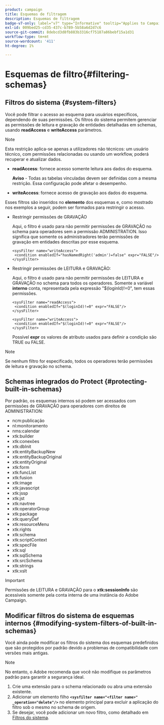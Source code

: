 ```yaml
---
product: campaign
title: Esquemas de filtragem
description: Esquemas de filtragem
badge-v7-only: label="v7" type="Informative" tooltip="Applies to Campaign Classic v7 only"
exl-id: 009bed25-cd35-437c-b789-5b58a6d2d7c6
source-git-commit: 8debcd3d8fb883b3316cf75187a86bebf15a1d31
workflow-type: tm+mt
source-wordcount: '411'
ht-degree: 1%

---
```


# Esquemas de filtro{#filtering-schemas}

## Filtros do sistema {#system-filters}

Você pode filtrar o acesso ao esquema para usuários específicos, dependendo de suas permissões. Os filtros do sistema permitem gerenciar as permissões de leitura e gravação de entidades detalhadas em schemas, usando **readAccess** e **writeAccess** parâmetros.

>[!NOTE]
>
>Esta restrição aplica-se apenas a utilizadores não técnicos: um usuário técnico, com permissões relacionadas ou usando um workflow, poderá recuperar e atualizar dados.

* **readAccess**: fornece acesso somente leitura aos dados do esquema.

   **Aviso** - Todas as tabelas vinculadas devem ser definidas com a mesma restrição. Essa configuração pode afetar o desempenho.

* **writeAccess**: fornece acesso de gravação aos dados do esquema.

Esses filtros são inseridos no **elemento** dos esquemas e, como mostrado nos exemplos a seguir, podem ser formados para restringir o acesso.

* Restringir permissões de GRAVAÇÃO

   Aqui, o filtro é usado para não permitir permissões de GRAVAÇÃO no schema para operadores sem a permissão ADMINISTRATION. Isso significa que somente os administradores terão permissões de gravação em entidades descritas por esse esquema.

   ```
   <sysFilter name="writeAccess">      
    <condition enabledIf="hasNamedRight('admin')=false" expr="FALSE"/>    
   </sysFilter>
   ```

* Restringir permissões de LEITURA e GRAVAÇÃO:

   Aqui, o filtro é usado para não permitir permissões de LEITURA e GRAVAÇÃO no schema para todos os operadores. Somente a variável **interno** conta, representada pela expressão &quot;$(loginId)!=0&quot;, tem essas permissões.

   ```
   <sysFilter name="readAccess"> 
    <condition enabledIf="$(loginId)!=0" expr="FALSE"/>
   </sysFilter>
   
   <sysFilter name="writeAccess">  
    <condition enabledIf="$(loginId)!=0" expr="FALSE"/>
   </sysFilter>
   ```

   Possível **expr** os valores de atributo usados para definir a condição são TRUE ou FALSE.

>[!NOTE]
>
>Se nenhum filtro for especificado, todos os operadores terão permissões de leitura e gravação no schema.

## Schemas integrados do Protect {#protecting-built-in-schemas}

Por padrão, os esquemas internos só podem ser acessados com permissões de GRAVAÇÃO para operadores com direitos de ADMINISTRATION:

* ncm:publicação
* nl:monitoramento
* nms:calendar
* xtk:builder
* xtk:conexões
* xtk:dbInit
* xtk:entityBackupNew
* xtk:entityBackupOriginal
* xtk:entityOriginal
* xtk:form
* xtk:funcList
* xtk:fusion
* xtk:image
* xtk:javascript
* xtk:jssp
* xtk:jst
* xtk:navtree
* xtk:operatorGroup
* xtk:package
* xtk:queryDef
* xtk:resourceMenu
* xtk:rights
* xtk:schema
* xtk:scriptContext
* xtk:specFile
* xtk:sql
* xtk:sqlSchema
* xtk:srcSchema
* xtk:strings
* xtk:xslt

>[!IMPORTANT]
>
>Permissões de LEITURA e GRAVAÇÃO para o **xtk:sessionInfo** são acessíveis somente pela conta interna de uma instância do Adobe Campaign.

## Modificar filtros do sistema de esquemas internos {#modifying-system-filters-of-built-in-schemas}

Você ainda pode modificar os filtros do sistema dos esquemas predefinidos que são protegidos por padrão devido a problemas de compatibilidade com versões mais antigas.

>[!NOTE]
>
>No entanto, o Adobe recomenda que você não modifique os parâmetros padrão para garantir a segurança ideal.

1. Crie uma extensão para o schema relacionado ou abra uma extensão existente.
1. Adicionar um elemento filho **`<sysfilter name="<filter name>" _operation="delete"/>`** no elemento principal para excluir a aplicação do filtro sob o mesmo no schema de origem.
1. Se desejar, você pode adicionar um novo filtro, como detalhado em [Filtros do sistema](#system-filters).
